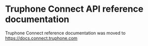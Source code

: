 # Truphone Connect API reference documentation
Truphone Connect reference documentation was moved to https://docs.connect.truphone.com